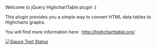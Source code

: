 Welcome to jQuery HighchartTable plugin :)

This plugin provides you a simple way to convert HTML data tables to Highcharts graphs.

You will find more information here : http://highcharttable.org/

[![Sauce Test Status](https://saucelabs.com/browser-matrix/hIghcharttable.svg)](https://saucelabs.com/u/hIghcharttable)
